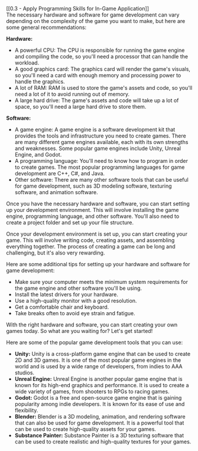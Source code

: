 [[0.3 - Apply Programming Skills for In-Game Application]]  
The necessary hardware and software for game development can vary depending on the complexity of the game you want to make, but here are some general recommendations:

**Hardware:**

- A powerful CPU: The CPU is responsible for running the game engine and compiling the code, so you'll need a processor that can handle the workload.
- A good graphics card: The graphics card will render the game's visuals, so you'll need a card with enough memory and processing power to handle the graphics.
- A lot of RAM: RAM is used to store the game's assets and code, so you'll need a lot of it to avoid running out of memory.
- A large hard drive: The game's assets and code will take up a lot of space, so you'll need a large hard drive to store them.

**Software:**

- A game engine: A game engine is a software development kit that provides the tools and infrastructure you need to create games. There are many different game engines available, each with its own strengths and weaknesses. Some popular game engines include Unity, Unreal Engine, and Godot.
- A programming language: You'll need to know how to program in order to create games. The most popular programming languages for game development are C++, C#, and Java.
- Other software: There are many other software tools that can be useful for game development, such as 3D modeling software, texturing software, and animation software.

Once you have the necessary hardware and software, you can start setting up your development environment. This will involve installing the game engine, programming language, and other software. You'll also need to create a project folder and set up your file structure.

Once your development environment is set up, you can start creating your game. This will involve writing code, creating assets, and assembling everything together. The process of creating a game can be long and challenging, but it's also very rewarding.

Here are some additional tips for setting up your hardware and software for game development:

- Make sure your computer meets the minimum system requirements for the game engine and other software you'll be using.
- Install the latest drivers for your hardware.
- Use a high-quality monitor with a good resolution.
- Get a comfortable chair and keyboard.
- Take breaks often to avoid eye strain and fatigue.

With the right hardware and software, you can start creating your own games today. So what are you waiting for? Let's get started!

Here are some of the popular game development tools that you can use:

- **Unity:** Unity is a cross-platform game engine that can be used to create 2D and 3D games. It is one of the most popular game engines in the world and is used by a wide range of developers, from indies to AAA studios.
- **Unreal Engine:** Unreal Engine is another popular game engine that is known for its high-end graphics and performance. It is used to create a wide variety of games, from shooters to RPGs to racing games.
- **Godot:** Godot is a free and open-source game engine that is gaining popularity among indie developers. It is known for its ease of use and flexibility.
- **Blender:** Blender is a 3D modeling, animation, and rendering software that can also be used for game development. It is a powerful tool that can be used to create high-quality assets for your games.
- **Substance Painter:** Substance Painter is a 3D texturing software that can be used to create realistic and high-quality textures for your games.